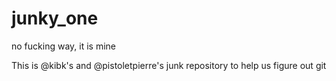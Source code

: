 # junky_one

no fucking way, it is mine

This is @kibk's and @pistoletpierre's junk repository to help us figure out git
